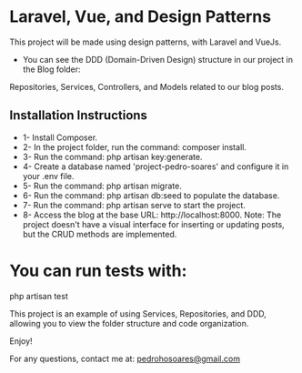 # Laravel, Vue, and Design Patterns

This project will be made using design patterns, with Laravel and VueJs.

- You can see the DDD (Domain-Driven Design) structure in our project in the Blog folder:

Repositories, Services, Controllers, and Models related to our blog posts.
## Installation Instructions
- 1- Install Composer.
- 2- In the project folder, run the command: composer install.
- 3- Run the command: php artisan key:generate.
- 4- Create a database named 'project-pedro-soares' and configure it in your .env file.
- 5- Run the command: php artisan migrate.
- 6- Run the command: php artisan db:seed to populate the database.
- 7- Run the command: php artisan serve to start the project.
- 8- Access the blog at the base URL: http://localhost:8000.
Note: The project doesn't have a visual interface for inserting or updating posts, but the CRUD methods are implemented.

# You can run tests with:

php artisan test

This project is an example of using Services, Repositories, and DDD, allowing you to view the folder structure and code organization.

Enjoy!

For any questions, contact me at: pedrohosoares@gmail.com

